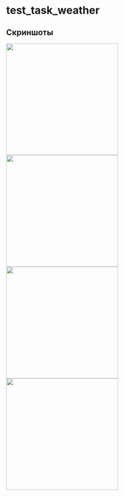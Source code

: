 # test_task_weather
## Скриншоты

<img src="https://github-production-user-asset-6210df.s3.amazonaws.com/109551590/259869386-463a6394-5f4e-46ee-8dfb-3c134f1270d9.png" width="300"> <img src="https://github-production-user-asset-6210df.s3.amazonaws.com/109551590/259870755-5d2ff2a9-0310-4b09-9a47-f3a675c8cf11.png" width="300">
<img src="https://github-production-user-asset-6210df.s3.amazonaws.com/109551590/259870627-07bfcdc4-9f82-480d-a86c-dec1144b9c02.png" width="300">
<img src="" width="300">


